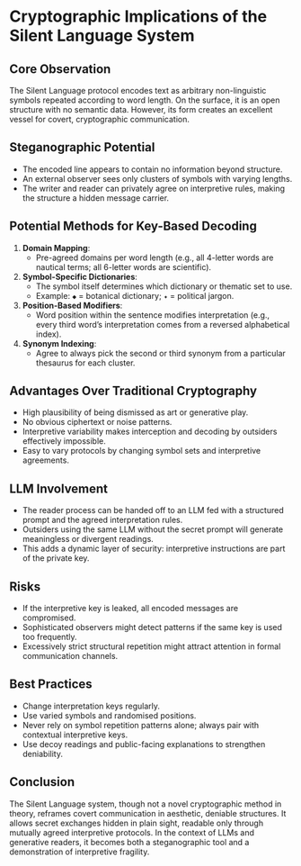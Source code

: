 # Cryptographic Implications of the Silent Language System

## Core Observation
The Silent Language protocol encodes text as arbitrary non-linguistic symbols repeated according to word length. On the surface, it is an open structure with no semantic data. However, its form creates an excellent vessel for covert, cryptographic communication.

## Steganographic Potential
- The encoded line appears to contain no information beyond structure.
- An external observer sees only clusters of symbols with varying lengths.
- The writer and reader can privately agree on interpretive rules, making the structure a hidden message carrier.

## Potential Methods for Key-Based Decoding
1. **Domain Mapping**:
   - Pre-agreed domains per word length (e.g., all 4-letter words are nautical terms; all 6-letter words are scientific).
2. **Symbol-Specific Dictionaries**:
   - The symbol itself determines which dictionary or thematic set to use.
   - Example: `◆` = botanical dictionary; `✦` = political jargon.
3. **Position-Based Modifiers**:
   - Word position within the sentence modifies interpretation (e.g., every third word’s interpretation comes from a reversed alphabetical index).
4. **Synonym Indexing**:
   - Agree to always pick the second or third synonym from a particular thesaurus for each cluster.

## Advantages Over Traditional Cryptography
- High plausibility of being dismissed as art or generative play.
- No obvious ciphertext or noise patterns.
- Interpretive variability makes interception and decoding by outsiders effectively impossible.
- Easy to vary protocols by changing symbol sets and interpretive agreements.

## LLM Involvement
- The reader process can be handed off to an LLM fed with a structured prompt and the agreed interpretation rules.
- Outsiders using the same LLM without the secret prompt will generate meaningless or divergent readings.
- This adds a dynamic layer of security: interpretive instructions are part of the private key.

## Risks
- If the interpretive key is leaked, all encoded messages are compromised.
- Sophisticated observers might detect patterns if the same key is used too frequently.
- Excessively strict structural repetition might attract attention in formal communication channels.

## Best Practices
- Change interpretation keys regularly.
- Use varied symbols and randomised positions.
- Never rely on symbol repetition patterns alone; always pair with contextual interpretive keys.
- Use decoy readings and public-facing explanations to strengthen deniability.

## Conclusion
The Silent Language system, though not a novel cryptographic method in theory, reframes covert communication in aesthetic, deniable structures. It allows secret exchanges hidden in plain sight, readable only through mutually agreed interpretive protocols. In the context of LLMs and generative readers, it becomes both a steganographic tool and a demonstration of interpretive fragility.

